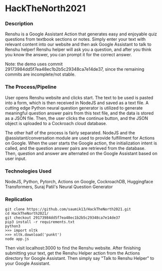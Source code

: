# HackTheNorth2021

### Description

Renshu is a Google Assistant Action that generates easy and enjoyable quiz questions from textbook sections or notes. Simply enter your text with relevant content into our website and then ask Google Assistant to talk to Renshu helper! Renshu helper will ask you a question, and after you think you know the answer, you can prompt it for the correct answer.

Note: the demo uses commit 29173984dd5f7ea48ec1b2b5c29348ca7e14de37, since the remaining commits are incomplete/not stable.

### The Process/Pipeline
User opens Renshu website and clicks start. The text to be used is pasted into a form, which is then received in NodeJS and saved as a text file. A cutting edge Python neural question generator is utilized to generate meaningful question answer pairs from this text file, and the data is stored as a JSON file. Then, the user clicks the continue button, and the JSON object is uploaded to a Cockroach cloud database.

The other half of the process is fairly separated. NodeJS and the @assistant/conversation module are used to provide fulfillment for Actions on Google. When the user starts the Google action, the initialization intent is called, and the question answer pairs are retrieved from the database. Then, question and answer are alternated on the Google Assistant based on user input.

### Technologies Used

NodeJS, Python, Pytorch, Actions on Google, CockroachDB, Huggingface Transformers, Suraj Patil's Neural Question Generator

### Replication

```shell
git clone https://github.com/saumik13/HackTheNorth2021.git
cd HackTheNorth2021/
git checkout 29173984dd5f7ea48ec1b2b5c29348ca7e14de37
pip3 install -r requirements.txt
python3
>>> import nltk
>>> nltk.download('punkt')
node app.js
```
Then visit localhost:3000 to find the Renshu website. After finishing submitting your text, get the Renshu Helper action from the Actions directory for Google Assistant. Then simply say "Talk to Renshu Helper" to your Google Assistant.
